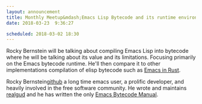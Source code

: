 ```yaml
---
layout: announcement
title: Monthly Meetup&mdash;Emacs Lisp Bytecode and its runtime environment
date: 2018-03-23  9:36:27

scheduled: 2018-03-02 18:30
---
```


Rocky Bernstein will be talking about compiling Emacs Lisp into
bytecode where he will be talking about its value and its
limitations. Focusing primarily on the Emacs bytecode runtime. He'll
then compare it to other implementations compilation of elisp bytecode
such as [Emacs in Rust].

Rocky Bernstein[github] a long time emacs user, a prolific developer,
and heavily involved in the free software community. He wrote and
maintains [realgud] and he has written the only [Emacs Bytecode Manual].

[github]: https://github.com/rocky
[realgud]: https://github.com/realgud/realgud
[Emacs Bytecode Manual]: https://github.com/rocky/elisp-bytecode
[Emacs in Rust]: https://github.com/Wilfred/remacs
